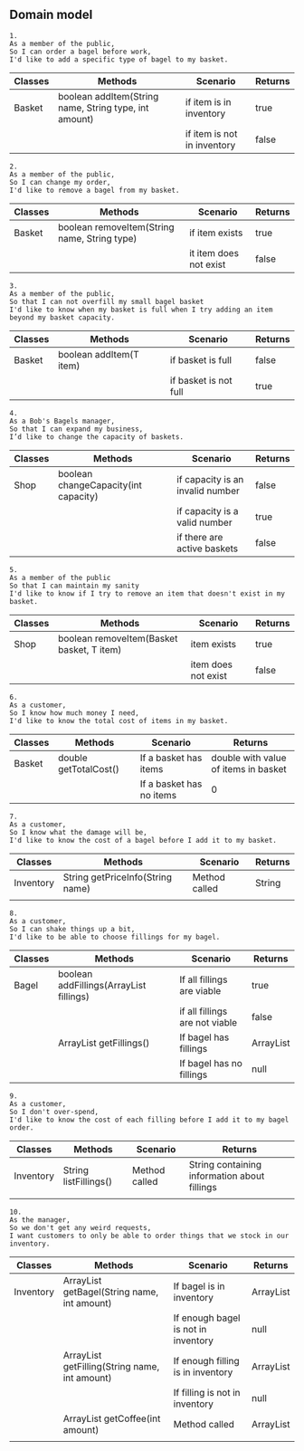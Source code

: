 ## Domain model

```
1.
As a member of the public,
So I can order a bagel before work,
I'd like to add a specific type of bagel to my basket.
```

| Classes | Methods                                               | Scenario                    | Returns |
|---------|-------------------------------------------------------|-----------------------------|---------|
| Basket  | boolean addItem(String name, String type, int amount) | if item is in inventory     | true    |
|         |                                                       | if item is not in inventory | false   |

```
2.
As a member of the public,
So I can change my order,
I'd like to remove a bagel from my basket.
```

| Classes | Methods                                      | Scenario               | Returns |
|---------|----------------------------------------------|------------------------|---------|
| Basket  | boolean removeItem(String name, String type) | if item exists         | true    |
|         |                                              | it item does not exist | false   |

```
3.
As a member of the public,
So that I can not overfill my small bagel basket
I'd like to know when my basket is full when I try adding an item beyond my basket capacity.
```

| Classes | Methods                 | Scenario              | Returns |
|---------|-------------------------|-----------------------|---------|
| Basket  | boolean addItem(T item) | if basket is full     | false   |
|         |                         | if basket is not full | true    |

```
4.
As a Bob's Bagels manager,
So that I can expand my business,
I’d like to change the capacity of baskets.
```

| Classes | Methods                              | Scenario                         | Returns |
|---------|--------------------------------------|----------------------------------|---------|
| Shop    | boolean changeCapacity(int capacity) | if capacity is an invalid number | false   |
|         |                                      | if capacity is a valid number    | true    |
|         |                                      | if there are active baskets      | false   |

```
5.
As a member of the public
So that I can maintain my sanity
I'd like to know if I try to remove an item that doesn't exist in my basket.
```

| Classes | Methods                                   | Scenario            | Returns |
|---------|-------------------------------------------|---------------------|---------|
| Shop    | boolean removeItem(Basket basket, T item) | item exists         | true    |
|         |                                           | item does not exist | false   |

```
6.
As a customer,
So I know how much money I need,
I'd like to know the total cost of items in my basket.
```

| Classes | Methods               | Scenario                 | Returns                              |
|---------|-----------------------|--------------------------|--------------------------------------|
| Basket  | double getTotalCost() | If a basket has items    | double with value of items in basket |
|         |                       | If a basket has no items | 0                                    |
```
7.
As a customer,
So I know what the damage will be,
I'd like to know the cost of a bagel before I add it to my basket.
```

| Classes   | Methods                          | Scenario      | Returns |
|-----------|----------------------------------|---------------|---------|
| Inventory | String getPriceInfo(String name) | Method called | String  |
|           |                                  |               |         |

```
8.
As a customer,
So I can shake things up a bit,
I'd like to be able to choose fillings for my bagel.
```

| Classes | Methods                                           | Scenario                       | Returns             |
|---------|---------------------------------------------------|--------------------------------|---------------------|
| Bagel   | boolean addFillings(ArrayList<Fillings> fillings) | If all fillings are viable     | true                |
|         |                                                   | if all fillings are not viable | false               |
|         | ArrayList<Fillings> getFillings()                 | If bagel has fillings          | ArrayList<Fillings> |
|         |                                                   | If bagel has no fillings       | null                |
```
9.
As a customer,
So I don't over-spend,
I'd like to know the cost of each filling before I add it to my bagel order.
```

| Classes   | Methods               | Scenario      | Returns                                      |
|-----------|-----------------------|---------------|----------------------------------------------|
| Inventory | String listFillings() | Method called | String containing information about fillings |
|           |                       |               |                                              |

```
10.
As the manager,
So we don't get any weird requests,
I want customers to only be able to order things that we stock in our inventory.
```
| Classes   | Methods                                                | Scenario                            | Returns            |
|-----------|--------------------------------------------------------|-------------------------------------|--------------------|
| Inventory | ArrayList<Bagel> getBagel(String name, int amount)     | If bagel is in inventory            | ArrayList<Bagel>   |
|           |                                                        | If enough bagel is not in inventory | null               |
|           | ArrayList<Filling> getFilling(String name, int amount) | If enough filling is in inventory   | ArrayList<Filling> |
|           |                                                        | If filling is not in inventory      | null               |
|           | ArrayList<Coffee> getCoffee(int amount)                | Method called                       | ArrayList<Coffee>  |
|           |                                                        |                                     |                    |